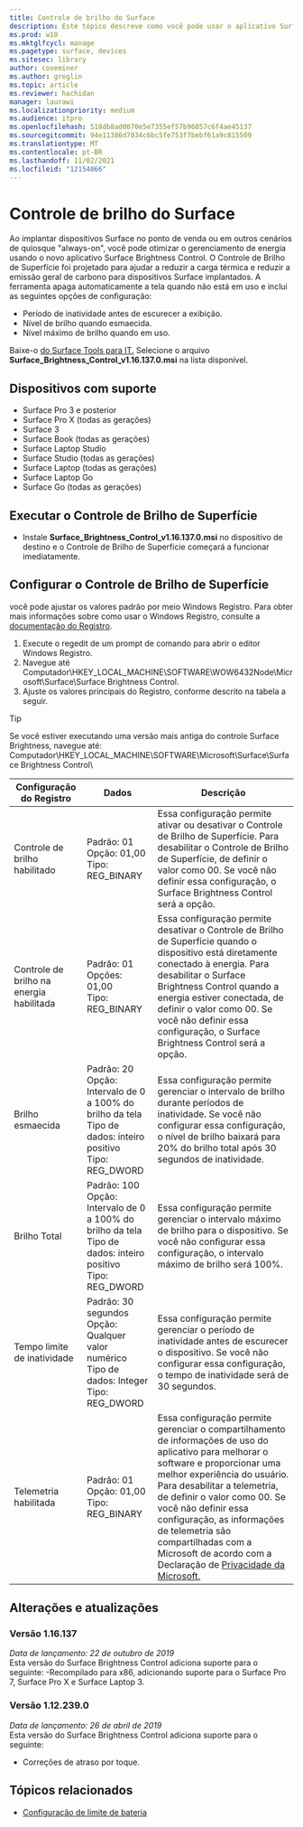```yaml
---
title: Controle de brilho do Surface
description: Este tópico descreve como você pode usar o aplicativo Surface Brightness Control para gerenciar o brilho de exibição em cenários de ponto de venda e quiosque.
ms.prod: w10
ms.mktglfcycl: manage
ms.pagetype: surface, devices
ms.sitesec: library
author: coveminer
ms.author: greglin
ms.topic: article
ms.reviewer: hachidan
manager: laurawi
ms.localizationpriority: medium
ms.audience: itpro
ms.openlocfilehash: 518db8ad0070e5e7355ef57b96057c6f4ae45137
ms.sourcegitcommit: 94e11386d7034c6bc5fe753f7bebf61a9c815509
ms.translationtype: MT
ms.contentlocale: pt-BR
ms.lasthandoff: 11/02/2021
ms.locfileid: "12154066"
---
```

# <a name="surface-brightness-control"></a>Controle de brilho do Surface

Ao implantar dispositivos Surface no ponto de venda ou em outros cenários de quiosque "always-on", você pode otimizar o gerenciamento de energia usando o novo aplicativo Surface Brightness Control. O Controle de Brilho de Superfície foi projetado para ajudar a reduzir a carga térmica e reduzir a emissão geral de carbono para dispositivos Surface implantados. A ferramenta apaga automaticamente a tela quando não está em uso e inclui as seguintes opções de configuração:

- Período de inatividade antes de escurecer a exibição.
- Nível de brilho quando esmaecida.
- Nível máximo de brilho quando em uso.

Baixe-o [do Surface Tools para IT.](https://www.microsoft.com/download/details.aspx?id=46703) Selecione o arquivo **Surface_Brightness_Control_v1.16.137.0.msi** na lista disponível.

## <a name="supported-devices"></a>Dispositivos com suporte

- Surface Pro 3 e posterior
- Surface Pro X (todas as gerações)
- Surface 3
- Surface Book (todas as gerações)
- Surface Laptop Studio
- Surface Studio (todas as gerações)
- Surface Laptop (todas as gerações)
- Surface Laptop Go
- Surface Go (todas as gerações)


## <a name="run-surface-brightness-control"></a>Executar o Controle de Brilho de Superfície

- Instale **Surface_Brightness_Control_v1.16.137.0.msi** no dispositivo de destino e o Controle de Brilho de Superfície começará a funcionar imediatamente.

## <a name="configure-surface-brightness-control"></a>Configurar o Controle de Brilho de Superfície

 você pode ajustar os valores padrão por meio Windows Registro. Para obter mais informações sobre como usar o Windows Registro, consulte a [documentação do Registro](/windows/desktop/sysinfo/registry).

1. Execute o regedit de um prompt de comando para abrir o editor Windows Registro.
2. Navegue até Computador\HKEY\_LOCAL\_MACHINE\SOFTWARE\WOW6432Node\Microsoft\Surface\Surface Brightness Control.
3. Ajuste os valores principais do Registro, conforme descrito na tabela a seguir.

> [!TIP]
> Se você estiver executando uma versão mais antiga do controle Surface Brightness, navegue até: Computador\HKEY\_LOCAL\_MACHINE\SOFTWARE\Microsoft\Surface\Surface Brightness Control\

| Configuração do Registro | Dados| Descrição  
|-----------|------------|---------------
| Controle de brilho habilitado  |  Padrão: 01  <br> Opção: 01,00 <br> Tipo: REG_BINARY |  Essa configuração permite ativar ou desativar o Controle de Brilho de Superfície. Para desabilitar o Controle de Brilho de Superfície, de definir o valor como 00. Se você não definir essa configuração, o Surface Brightness Control será a opção. |
| Controle de brilho na energia habilitada| Padrão: 01 <br> Opções: 01,00 <br> Tipo: REG_BINARY | Essa configuração permite desativar o Controle de Brilho de Superfície quando o dispositivo está diretamente conectado à energia. Para desabilitar o Surface Brightness Control quando a energia estiver conectada, de definir o valor como 00. Se você não definir essa configuração, o Surface Brightness Control será a opção. |
| Brilho esmaecida   | Padrão: 20  <br>Opção: Intervalo de 0 a 100% do brilho da tela <br> Tipo de dados: inteiro positivo <br> Tipo: REG_DWORD | Essa configuração permite gerenciar o intervalo de brilho durante períodos de inatividade. Se você não configurar essa configuração, o nível de brilho baixará para 20% do brilho total após 30 segundos de inatividade. |
Brilho Total   | Padrão: 100  <br>Opção: Intervalo de 0 a 100% do brilho da tela <br> Tipo de dados: inteiro positivo <br> Tipo: REG_DWORD  | Essa configuração permite gerenciar o intervalo máximo de brilho para o dispositivo. Se você não configurar essa configuração, o intervalo máximo de brilho será 100%.|  
| Tempo limite de inatividade| Padrão: 30 segundos <br>Opção: Qualquer valor numérico  <br>Tipo de dados: Integer  <br> Tipo: REG_DWORD | Essa configuração permite gerenciar o período de inatividade antes de escurecer o dispositivo. Se você não configurar essa configuração, o tempo de inatividade será de 30 segundos.|
| Telemetria habilitada | Padrão: 01 <br>Opção: 01,00 <br> Tipo: REG_BINARY  | Essa configuração permite gerenciar o compartilhamento de informações de uso do aplicativo para melhorar o software e proporcionar uma melhor experiência do usuário. Para desabilitar a telemetria, de definir o valor como 00. Se você não definir essa configuração, as informações de telemetria são compartilhadas com a Microsoft de acordo com a Declaração de [Privacidade da Microsoft.](https://privacy.microsoft.com/privacystatement) |

## <a name="changes-and-updates"></a>Alterações e atualizações

### <a name="version-116137br"></a>Versão 1.16.137<br>

*Data de lançamento: 22 de outubro de 2019*<br>
Esta versão do Surface Brightness Control adiciona suporte para o seguinte: -Recompilado para x86, adicionando suporte para o Surface Pro 7, Surface Pro X e Surface Laptop 3.

### <a name="version-1122390"></a>Versão 1.12.239.0

*Data de lançamento: 26 de abril de 2019*<br>
Esta versão do Surface Brightness Control adiciona suporte para o seguinte:

- Correções de atraso por toque.

## <a name="related-topics"></a>Tópicos relacionados

- [Configuração de limite de bateria](battery-limit.md)
